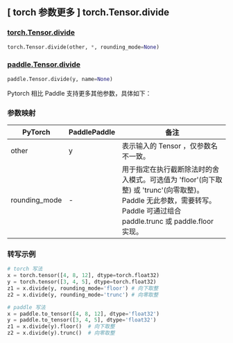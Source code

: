 ## [ torch 参数更多 ] torch.Tensor.divide

### [torch.Tensor.divide](https://pytorch.org/docs/stable/generated/torch.Tensor.divide.html#torch.Tensor.divide)

```python
torch.Tensor.divide(other, *, rounding_mode=None)
```

### [paddle.Tensor.divide](https://www.paddlepaddle.org.cn/documentation/docs/zh/develop/api/paddle/Tensor_cn.html#divide-y-name-none)

```python
paddle.Tensor.divide(y, name=None)
```

Pytorch 相比 Paddle 支持更多其他参数，具体如下：

### 参数映射

| PyTorch       | PaddlePaddle | 备注                                                                                |
| ------------- | ------------ | ----------------------------------------------------------------------------------- |
| other         | y            | 表示输入的 Tensor ，仅参数名不一致。                                                   |
| rounding_mode | -            | 用于指定在执行截断除法时的舍入模式。可选值为 'floor'(向下取整) 或 'trunc'(向零取整)。 Paddle 无此参数，需要转写。Paddle 可通过组合 paddle.trunc 或 paddle.floor 实现。 |

### 转写示例

```python
# torch 写法
x = torch.tensor([4, 8, 12], dtype=torch.float32)
y = torch.tensor([3, 4, 5], dtype=torch.float32)
z1 = x.divide(y, rounding_mode='floor') # 向下取整
z2 = x.divide(y, rounding_mode='trunc') # 向零取整

# paddle 写法
x = paddle.to_tensor([4, 8, 12], dtype='float32')
y = paddle.to_tensor([3, 4, 5], dtype='float32')
z1 = x.divide(y).floor()  # 向下取整
z2 = x.divide(y).trunc()  # 向零取整
```
